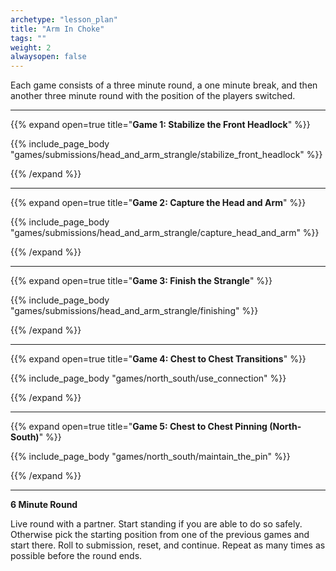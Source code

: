 ```yaml
--- 
archetype: "lesson_plan" 
title: "Arm In Choke"
tags: ""
weight: 2
alwaysopen: false 
---
```




Each game consists of a three minute round, a one minute break, and then another three minute round with the position of the players switched. 

---
{{% expand open=true title="**Game 1: Stabilize the Front Headlock**" %}}

{{% include_page_body "games/submissions/head_and_arm_strangle/stabilize_front_headlock" %}}

{{% /expand %}}

---
{{% expand open=true title="**Game 2: Capture the Head and Arm**" %}}

{{% include_page_body "games/submissions/head_and_arm_strangle/capture_head_and_arm" %}}

{{% /expand %}}

---
{{% expand open=true title="**Game 3: Finish the Strangle**" %}}

{{% include_page_body "games/submissions/head_and_arm_strangle/finishing" %}}

{{% /expand %}}

---
{{% expand open=true title="**Game 4: Chest to Chest Transitions**" %}}

{{% include_page_body "games/north_south/use_connection" %}}

{{% /expand %}}

---
{{% expand open=true title="**Game 5: Chest to Chest Pinning (North-South)**" %}}


{{% include_page_body "games/north_south/maintain_the_pin" %}}

{{% /expand %}}

---
**6 Minute Round**

Live round with a partner. Start standing if you are able to do so safely. Otherwise pick the starting position from one of the previous games and start there. Roll to submission, reset, and continue. Repeat as many times as possible before the round ends. 



